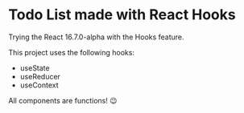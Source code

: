 # Todo List made with React Hooks

Trying the React 16.7.0-alpha with the Hooks feature.

This project uses the following hooks:

- useState
- useReducer
- useContext

All components are functions! :wink: